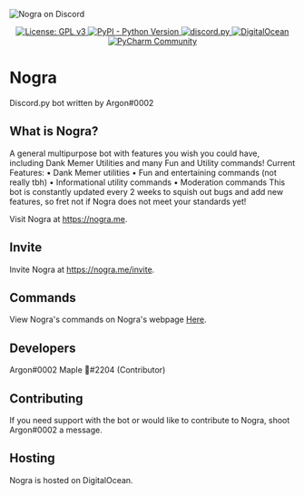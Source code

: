 ![Nogra on Discord](https://i.imgur.com/O2dihWE.png)

<p align="center">
  <a href="https://www.gnu.org/licenses/gpl-3.0">
    <img src="https://img.shields.io/badge/License-GPLv3-blue.svg" alt="License: GPL v3">
  </a>
  <a href="https://www.python.org/downloads/">
    <img alt="PyPI - Python Version" src="https://img.shields.io/pypi/pyversions/Red-Discordbot">
  </a>
  <a href="https://github.com/Rapptz/discord.py/">
     <img src="https://img.shields.io/badge/discord-py-blue.svg" alt="discord.py">
  </a>
  <a href="https://heroku.com">
    <img src="https://img.shields.io/badge/Hosted%20on-DigitalOcean-blue" alt="DigitalOcean">
  </a>
  <a href='https://www.jetbrains.com/pycharm/'>
      <img src='https://img.shields.io/badge/IDLE-PyCharm-18d68c' alt='PyCharm Community' />
  </a>
</p>

# Nogra

Discord.py bot written by Argon#0002

## What is Nogra?
A general multipurpose bot with features you wish you could have, including Dank Memer Utilities and many Fun and Utility commands!
Current Features:
• Dank Memer utilities
• Fun and entertaining commands (not really tbh)
• Informational utility commands
• Moderation commands
This bot is constantly updated every 2 weeks to squish out bugs and add new features, so fret not if Nogra does not meet your standards yet!

Visit Nogra at https://nogra.me.

## Invite
Invite Nogra at https://nogra.me/invite.

## Commands
View Nogra's commands on Nogra's webpage <a href="https://nogra.me/commands">Here</a>.

## Developers
Argon#0002
Maple 🍁#2204 (Contributor)

## Contributing
If you need support with the bot or would like to contribute to Nogra, shoot Argon#0002 a message.

## Hosting
Nogra is hosted on DigitalOcean.
